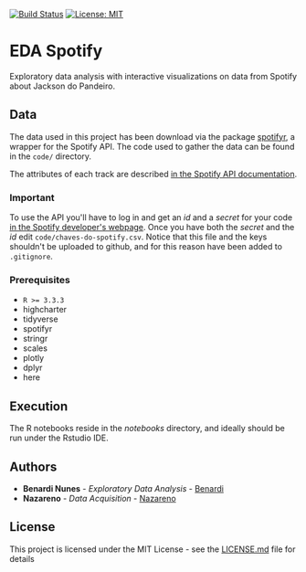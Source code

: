 [![Build Status](https://img.shields.io/badge/R%3E%3D-3.3.3-6666ff.svg)](https://cran.r-project.org/doc/FAQ/R-FAQ.html)
[![License: MIT](https://img.shields.io/badge/License-MIT-yellow.svg)](https://opensource.org/licenses/MIT)

# EDA Spotify 

Exploratory data analysis with interactive visualizations on data from Spotify about Jackson do Pandeiro.

## Data

 The data used in this project has been download via the package [spotifyr](https://github.com/charlie86/spotifyr), a wrapper for the Spotify API. The code used to  gather the data can be found in the `code/` directory.

The attributes of each track are described [in the Spotify API documentation](https://beta.developer.spotify.com/documentation/web-api/reference/object-model/#audio-features-object). 

### Important 

To use the API you'll have to log in and get an *id* and a *secret* for your code [in the Spotify developer's webpage](https://developer.spotify.com/my-applications/#!/applications). Once you have both the *secret* and the *id* edit `code/chaves-do-spotify.csv`. Notice that this file and the keys shouldn't be uploaded to github, and for this reason have been added to `.gitignore`. 

### Prerequisites

* `R >= 3.3.3`
* highcharter
* tidyverse
* spotifyr
* stringr
* scales
* plotly
* dplyr
* here


## Execution

The R notebooks reside in the *notebooks* directory, and ideally should be run under the Rstudio IDE.

## Authors

* **Benardi Nunes** - *Exploratory Data Analysis* - [Benardi](https://github.com/Benardi)
* **Nazareno** - *Data Acquisition* - [Nazareno](https://github.com/nazareno)

## License

This project is licensed under the MIT License - see the [LICENSE.md](LICENSE.md) file for details

